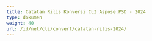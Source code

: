 ```yaml
---
title: Catatan Rilis Konversi CLI Aspose.PSD - 2024
type: dokumen
weight: 40
url: /id/net/cli/convert/catatan-rilis-2024/
---
```

